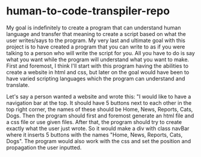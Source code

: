 # human-to-code-transpiler-repo

My goal is indefinitely to create a program that can understand human language and transfer that meaning to create a script based on what the user writes/says to the program. My very last and ultimate goal with this project is to have created a program that you can write to as if you were talking to a person who will write the script for you. All you have to do is say what you want while the program will understand what you want to make.
First and foremost, I think I'll start with this program having the abilities to create a website in html and css, but later on the goal would have been to have varied scripting languages which the program can understand and translate.

Let's say a person wanted a website and wrote this: "I would like to have a navigation bar at the top. It should have 5 buttons next to each other in the top right corner, the names of these should be Home, News, Reports, Cats, Dogs. 
Then the program should first and foremost generate an html file and a css file or use given files. After that, the program should try to create exactly what the user just wrote.
So it would make a div with class navBar where it inserts 5 buttons with the names "Home, News, Reports, Cats, Dogs".
The program would also work with the css and set the position and propagation the user inputted.
